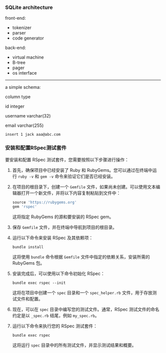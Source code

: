 ###  SQLite architecture

front-end:
- tokenizer
- parser
- code generator

back-end:
- virtual machine
- B-tree
- pager
- os interface

---

a simple schema:

column 	        type 

id	            integer 

username 	    varchar(32) 

email 	        varchar(255) 

`insert 1 jack aaa@abc.com`


### 安装和配置RSpec测试套件
要安装和配置 RSpec 测试套件，您需要按照以下步骤进行操作：

1. 首先，确保项目中已经安装了 Ruby 和 RubyGems。您可以通过在终端中运行 `ruby -v` 和 `gem -v` 命令来验证它们是否已经安装。

2. 在项目的根目录下，创建一个 `Gemfile` 文件，如果尚未创建。可以使用文本编辑器打开一个新文件，并将以下内容复制粘贴到文件中：

   ```ruby
   source 'https://rubygems.org'
   gem 'rspec'
   ```

   这将指定 RubyGems 的源和要安装的 RSpec gem。

3. 保存 `Gemfile` 文件，并在终端中导航到项目的根目录。

4. 运行以下命令来安装 RSpec 及其依赖项：

   ```shell
   bundle install
   ```

   这将使用 `bundle` 命令根据 `Gemfile` 文件中指定的依赖关系，安装所需的 RubyGems 包。

5. 安装完成后，可以使用以下命令初始化 RSpec：

   ```shell
   bundle exec rspec --init
   ```

   这将在项目中创建一个 `spec` 目录和一个 `spec_helper.rb` 文件，用于存放测试文件和配置。

6. 现在，可以在 `spec` 目录中编写您的测试文件。通常，RSpec 测试文件的命名约定是以 `_spec.rb` 结尾，例如 `my_spec.rb`。

7. 运行以下命令来执行您的 RSpec 测试套件：

   ```shell
   bundle exec rspec
   ```

   这将运行 `spec` 目录中的所有测试文件，并显示测试结果和概要。


